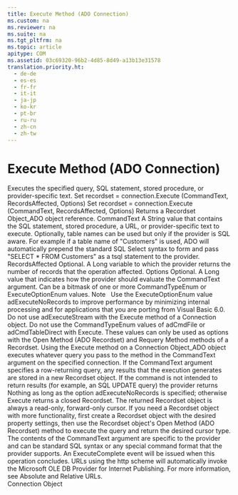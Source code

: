```yaml
---
title: Execute Method (ADO Connection)
ms.custom: na
ms.reviewer: na
ms.suite: na
ms.tgt_pltfrm: na
ms.topic: article
apitype: COM
ms.assetid: 03c69320-96b2-4d85-8d49-a13b13e31578
translation.priority.ht: 
  - de-de
  - es-es
  - fr-fr
  - it-it
  - ja-jp
  - ko-kr
  - pt-br
  - ru-ru
  - zh-cn
  - zh-tw
---
```

# Execute Method (ADO Connection)
<?xml version="1.0" encoding="utf-8"?>
<developerReferenceWithSyntaxDocument xmlns="http://ddue.schemas.microsoft.com/authoring/2003/5" xmlns:xlink="http://www.w3.org/1999/xlink" xmlns:xsi="http://www.w3.org/2001/XMLSchema-instance" xsi:schemaLocation="http://ddue.schemas.microsoft.com/authoring/2003/5 http://dduestorage.blob.core.windows.net/ddueschema/developer.xsd">
  <introduction>
    <para>Executes the specified query, SQL statement, stored procedure, or provider-specific text.</para>
  </introduction>
  <syntaxSection>
    <legacySyntax>
<legacyBold>Set recordset = connection.Execute (CommandText, RecordsAffected, Options)</legacyBold>
<legacyBold>Set recordset = connection.Execute (CommandText, RecordsAffected, Options)</legacyBold></legacySyntax>
  </syntaxSection>
  <returnValue>
    <content>
      <para>Returns a <link xlink:href="ede1415f-c3df-4cc5-a05b-2576b2b84b60">Recordset Object_ADO</link> object reference.</para>
    </content>
  </returnValue>
  <parameters>
    <content>
      <definitionTable>
        <definedTerm> <legacyItalic>CommandText</legacyItalic> </definedTerm>
        <definition>
          <para>A <legacyBold>String</legacyBold> value that contains the SQL statement, stored procedure, a URL, or provider-specific text to execute. <legacyBold>Optionally</legacyBold>, table names can be used but only if the provider is SQL aware. For example if a table name of "Customers" is used, ADO will automatically prepend the standard SQL Select syntax to form and pass "SELECT * FROM Customers" as a <token>tsql</token> statement to the provider.</para>
        </definition>
        <definedTerm> <legacyItalic>RecordsAffected</legacyItalic> </definedTerm>
        <definition>
          <para>Optional. A <legacyBold>Long</legacyBold> variable to which the provider returns the number of records that the operation affected.</para>
        </definition>
        <definedTerm> <legacyItalic>Options</legacyItalic> </definedTerm>
        <definition>
          <para>Optional. A <legacyBold>Long</legacyBold> value that indicates how the provider should evaluate the CommandText argument. Can be a bitmask of one or more <link xlink:href="4b1feb9c-a855-40fe-a906-efe688687e9f">CommandTypeEnum</link> or <link xlink:href="68bfa83a-5df4-4bef-8736-0f88ae8c29ea">ExecuteOptionEnum</link> values.</para>
        </definition>
      </definitionTable>
      <para>
        <embeddedLabel>Note</embeddedLabel>   Use the <legacyBold>ExecuteOptionEnum</legacyBold> value <legacyBold>adExecuteNoRecords</legacyBold> to improve performance by minimizing internal processing and for applications that you are porting from Visual Basic 6.0.</para>
      <para>Do not use <legacyBold>adExecuteStream</legacyBold> with the <legacyBold>Execute</legacyBold> method of a <legacyBold>Connection</legacyBold> object.</para>
      <para>Do not use the CommandTypeEnum values of adCmdFile or adCmdTableDirect with Execute. These values can only be used as options with the <link xlink:href="3236749c-4b71-4235-89e2-ccdfaaa9319d">Open Method (ADO Recordset)</link> and <link xlink:href="d81ab76f-1aa8-4ccf-92ec-b65254dc3ea1">Requery Method</link> methods of a <legacyBold>Recordset</legacyBold>.</para>
    </content>
  </parameters>
  <languageReferenceRemarks>
    <content>
      <para>Using the <legacyBold>Execute</legacyBold> method on a <link xlink:href="ef6b1824-5b12-43db-89d7-8f3d13896d4d">Connection Object_ADO</link> object executes whatever query you pass to the method in the CommandText argument on the specified connection. If the CommandText argument specifies a row-returning query, any results that the execution generates are stored in a new <legacyBold>Recordset</legacyBold> object. If the command is not intended to return results (for example, an SQL UPDATE query) the provider returns <legacyBold>Nothing</legacyBold> as long as the option <legacyBold>adExecuteNoRecords</legacyBold> is specified; otherwise Execute returns a closed <legacyBold>Recordset</legacyBold>.</para>
      <para>The returned <legacyBold>Recordset</legacyBold> object is always a read-only, forward-only cursor. If you need a <legacyBold>Recordset</legacyBold> object with more functionality, first create a <legacyBold>Recordset</legacyBold> object with the desired property settings, then use the <legacyBold>Recordset</legacyBold> object's <link xlink:href="3236749c-4b71-4235-89e2-ccdfaaa9319d">Open Method (ADO Recordset)</link> method to execute the query and return the desired cursor type.</para>
      <para>The contents of the <legacyItalic>CommandText</legacyItalic> argument are specific to the provider and can be standard SQL syntax or any special command format that the provider supports.</para>
      <para>An ExecuteComplete event will be issued when this operation concludes.</para>
      <alert class="note">
        <para>URLs using the http scheme will automatically invoke the <link xlink:href="66a208d9-b580-4655-a41e-1d36e5b5bfca">Microsoft OLE DB Provider for Internet Publishing</link>. For more information, see <link xlink:href="6a34a7ef-50cc-4c3d-82f7-106b9a8f3caf">Absolute and Relative URLs</link>.</para>
      </alert>
    </content>
  </languageReferenceRemarks>
  <section>
    <title>Applies To</title>
    <content>
      <para>
        <link xlink:href="ef6b1824-5b12-43db-89d7-8f3d13896d4d">Connection Object</link>
      </para>
    </content>
  </section>
  <relatedTopics />
</developerReferenceWithSyntaxDocument>